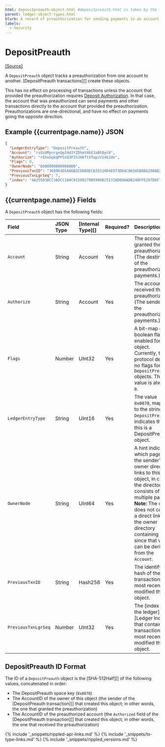 ```yaml
---
html: depositpreauth-object.html #depositpreauth.html is taken by the tx type
parent: ledger-object-types.html
blurb: A record of preauthorization for sending payments to an account that requires authorization.
labels:
  - Security
---
```


# DepositPreauth
[[Source]](https://github.com/ripple/rippled/blob/master/src/ripple/protocol/impl/LedgerFormats.cpp#L172-L178 "Source")

A `DepositPreauth` object tracks a preauthorization from one account to another. \[DepositPreauth transactions\]\[\] create these objects.

This has no effect on processing of transactions unless the account that provided the preauthorization requires [Deposit Authorization](depositauth.html). In that case, the account that was preauthorized can send payments and other transactions directly to the account that provided the preauthorization. Preauthorizations are one-directional, and have no effect on payments going the opposite direction.

## Example {{currentpage.name}} JSON

```json
{
  "LedgerEntryType": "DepositPreauth",
  "Account": "rsUiUMpnrgxQp24dJYZDhmV4bE3aBtQyt8",
  "Authorize": "rEhxGqkqPPSxQ3P25J66ft5TwpzV14k2de",
  "Flags": 0,
  "OwnerNode": "0000000000000000",
  "PreviousTxnID": "3E8964D5A86B3CD6B9ECB33310D4E073D64C865A5B866200AD2B7E29F8326702",
  "PreviousTxnLgrSeq": 7,
  "index": "4A255038CC3ADCC1A9C91509279B59908251728D0DAADB248FFE297D0F7E068C"
}
```

## {{currentpage.name}} Fields

A `DepositPreauth` object has the following fields:

| Field               | JSON Type | \[Internal Type\]\[\] | Required? | Description                                                                                                                                                                                                                                                                        |
|:------------------- |:--------- |:--------------------- |:--------- |:---------------------------------------------------------------------------------------------------------------------------------------------------------------------------------------------------------------------------------------------------------------------------------- |
| `Account`           | String    | Account               | Yes       | The account that granted the preauthorization. (The destination of the preauthorized payments.)                                                                                                                                                                                    |
| `Authorize`         | String    | Account               | Yes       | The account that received the preauthorization. (The sender of the preauthorized payments.)                                                                                                                                                                                        |
| `Flags`             | Number    | UInt32                | Yes       | A bit-map of boolean flags enabled for this object. Currently, the protocol defines no flags for `DepositPreauth` objects. The value is always `0`.                                                                                                                                |
| `LedgerEntryType`   | String    | UInt16                | Yes       | The value `0x0070`, mapped to the string `DepositPreauth`, indicates that this is a DepositPreauth object.                                                                                                                                                                         |
| `OwnerNode`         | String    | UInt64                | Yes       | A hint indicating which page of the sender's owner directory links to this object, in case the directory consists of multiple pages. **Note:** The object does not contain a direct link to the owner directory containing it, since that value can be derived from the `Account`. |
| `PreviousTxnID`     | String    | Hash256               | Yes       | The identifying hash of the transaction that most recently modified this object.                                                                                                                                                                                                   |
| `PreviousTxnLgrSeq` | Number    | UInt32                | Yes       | The \[index of the ledger\]\[Ledger Index\] that contains the transaction that most recently modified this object.                                                                                                                                                                 |


## DepositPreauth ID Format

The ID of a `DepositPreauth` object is the \[SHA-512Half\]\[\] of the following values, concatenated in order:

* The DepositPreauth space key (`0x0070`)
* The AccountID of the owner of this object (the sender of the \[DepositPreauth transaction\]\[\] that created this object; in other words, the one that granted the preauthorization)
* The AccountID of the preauthorized account (the `Authorized` field of the \[DepositPreauth transaction\]\[\] that created this object; in other words, the one that received the preauthorization)

<!--{# common link defs #}-->
{% include '_snippets/rippled-api-links.md' %}
{% include '_snippets/tx-type-links.md' %}
{% include '_snippets/rippled_versions.md' %}
